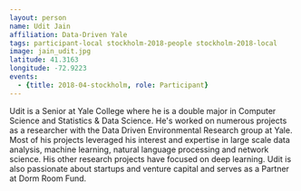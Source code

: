 ```yaml
---
layout: person
name: Udit Jain
affiliation: Data-Driven Yale
tags: participant-local stockholm-2018-people stockholm-2018-local
image: jain_udit.jpg
latitude: 41.3163
longitude: -72.9223
events:
  - {title: 2018-04-stockholm, role: Participant}
---
```

Udit is a Senior at Yale College where he is a double major in Computer Science and Statistics & Data Science. He's worked on numerous projects as a researcher with the Data Driven Environmental Research group at Yale. Most of his projects leveraged his interest and expertise in large scale data analysis, machine learning, natural language processing and network science. His other research projects have focused on deep learning. Udit is also passionate about startups and venture capital and serves as a Partner at Dorm Room Fund.